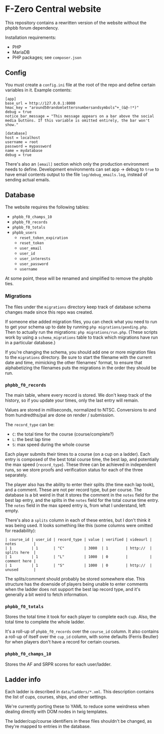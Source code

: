# F-Zero Central website

This repository contains a rewritten version of the website without the phpbb
forum dependency.

Installation requirements:

- PHP
- MariaDB
- PHP packages; see `composer.json`


## Config

You must create a `config.ini` file at the root of the repo and define certain variables in it. Example contents:

```
[app]
base_url = http://127.0.0.1:8000
hmac_key = "around50randomlettersnumbersandsymbols^+_(&@-!*)"
debug = true
notice_bar_message = "This message appears on a bar above the social media buttons. If this variable is omitted entirely, the bar won't show."

[database]
host = localhost
username = root
password = mypassword
name = mydatabase
debug = true
```

There's also an `[email]` section which only the production environment needs to define. Development environments can set app -> debug to `true` to have email contents output to the file `log/debug_emails.log`, instead of sending actual emails.


## Database

The website requires the following tables:

- `phpbb_f0_champs_10`
- `phpbb_f0_records`
- `phpbb_f0_totals`
- `phpbb_users`
  - `reset_token_expiration`
  - `reset_token`
  - `user_email`
  - `user_id`
  - `user_interests`
  - `user_password`
  - `username`

At some point, these will be renamed and simplified to remove the phpbb ties.

### Migrations

The files under the `migrations` directory keep track of database schema changes made since this repo was created.

If someone else added migration files, you can check what you need to run to get your schema up to date by running `php migrations/pending.php`. Then to actually run the migrations: `php migrations/run.php`. (These scripts work by using a `schema_migrations` table to track which migrations have run in a particular database.)

If you're changing the schema, you should add one or more migration files to the `migrations` directory. Be sure to start the filename with the current date and time, mimicking the other filenames' format, to ensure that alphabetizing the filenames puts the migrations in the order they should be run.

### `phpbb_f0_records`

The main table, where every record is stored. We don't keep track of the
history, so if you update your times, only the last entry will remain.

Values are stored in milliseconds, normalized to NTSC. Conversions to and from
hundredths/pal are done on render / submission.

The `record_type` can be:
- `C`: the total time for the course (course/complete?)
- `L`: the best lap time
- `S`: max speed during the whole course

Each player submits their times to a course (on a cup on a ladder). Each entry
is composed of the best total course time, the best lap, and potentially the
max speed (`record_type`). These three can be achieved in independent runs, so
we store proofs and verification status for each of the three separately.

The player also has the ability to enter their splits (the time each lap took),
and a comment. These are not per record type, but per course. The database is a
bit weird in that it stores the comment in the `notes` field for the best lap
entry, and the splits in the `notes` field for the total course time entry. The
`notes` field in the max speed entry is, from what I understand, left empty.

There's also a `splits` column in each of these entries, but I don't think it
was being used. It looks something like this (some columns were omitted for
readability):

```
| course_id | user_id | record_type | value | verified | videourl | notes        |
| 1         | 1       | "C"         | 3000  | 1        | http://  | splits here  |
| 1         | 1       | "L"         | 1000  | 0        |          | comment here |
| 1         | 1       | "S"         | 1000  | 0        | http://  | unused       |
```

The splits/comment should probably be stored somewhere else. This structure has
the downside of players being unable to enter comments when the ladder does not
support the best lap record type, and it's generally a bit weird to fetch
information.

### `phpbb_f0_totals`

Stores the total time it took for each player to complete each cup. Also, the total
time to complete the whole ladder.

It's a roll-up of `phpbb_f0_records` over the `course_id` column. It also
contains a roll-up of itself over the `cup_id` column, with some defaults
(Ferris Beuller) for when players don't have a record for certain courses.

### `phpbb_f0_champs_10`

Stores the AF and SRPR scores for each user/ladder.


## Ladder info

Each ladder is described in `data/ladders/*.xml`. This description contains the list
of cups, courses, ships, and other settings.

We're currently porting these to YAML to reduce some weirdness when dealing directly
with DOM nodes in twig templates.

The ladder/cup/course identifiers in these files shouldn't be changed, as
they're mapped to entries in the database.
